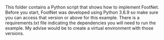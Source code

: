This folder contains a Python script that shows how to implement FootNet. Before you start, FootNet was developed using Python 3.6.9 so make sure you can access that version or above for this example. There is a requirements.txt file indicating the dependencies you will need to run the example. My advise would be to create a virtual environment with those versions.
